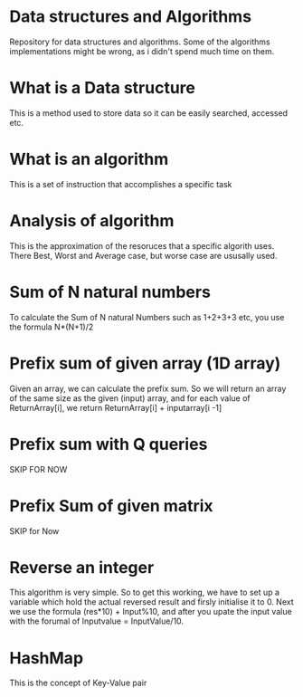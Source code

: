 # Data structures and Algorithms
Repository for data structures and algorithms.
Some of the algorithms implementations might be wrong, as i didn't spend much time on them.

# What is a Data structure
This is a method used to store data so it can be easily searched, accessed etc. 
# What is an algorithm
This is a set of instruction that accomplishes a specific task
# Analysis of algorithm
This is the approximation of the resoruces that a specific algorith uses. There Best, Worst and Average case, but worse case are ususally used.
# Sum of N natural numbers
To calculate the Sum of N natural Numbers such as 1+2+3+3 etc, you use the formula N*(N+1)/2
# Prefix sum of given array (1D array)
Given an array, we can calculate the prefix sum. So we will return an array of the same size as the given (input) array, and for each value of ReturnArray[i], we return ReturnArray[i] + inputarray[i -1]
# Prefix sum with Q queries
SKIP FOR NOW
# Prefix Sum of given matrix
SKIP for Now
# Reverse an integer
This algorithm is very simple. So to get this working, we have to set up a variable which hold the actual reversed result and firsly initialise it to 0. Next we use the formula (res*10) + Input%10, and after you upate the input value with the forumal of Inputvalue = InputValue/10.
# HashMap
This is the concept of Key-Value pair
